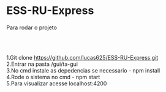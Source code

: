 # ESS-RU-Express

Para rodar o projeto

<br>
<br>

1.Git clone https://github.com/lucas625/ESS-RU-Express.git<br>
2.Entrar na pasta /gui/ta-gui<br>
3.No cmd instale as depedencias se necessario - npm install<br>
4.Rode o sistema no cmd - npm start<br>
5.Para visualizar acesse localhost:4200<br>

